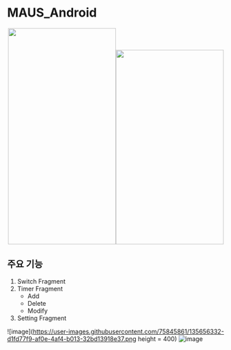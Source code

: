 # MAUS_Android
<p align="center"><img src="https://user-images.githubusercontent.com/75845861/135655983-c9483026-edec-407d-a706-a1302ff7e058.gif" height = 500 width=250><img src="https://user-images.githubusercontent.com/75845861/135655528-654dfe6f-03ca-4997-b88f-5d825e033955.gif" height = 450 width=250></p>  

## 주요 기능  
1. Switch Fragment  
2. Timer Fragment  
    - Add
    - Delete
    - Modify
3. Setting Fragment  


![image](https://user-images.githubusercontent.com/75845861/135656332-d1fd77f9-af0e-4af4-b013-32bd13918e37.png height = 400)
![image](https://user-images.githubusercontent.com/75845861/135656356-6ad446c2-de2b-48e6-b725-10ceea42b645.png)
